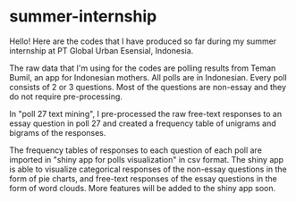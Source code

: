# summer-internship

Hello! Here are the codes that I have produced so far during my summer internship at PT Global Urban Esensial, Indonesia. 

The raw data that I'm using for the codes are polling results from Teman Bumil, an app for Indonesian mothers. All polls are in Indonesian. Every poll consists of 2 or 3 questions. Most of the questions are non-essay and they do not require pre-processing. 

In "poll 27 text mining", I pre-processed the raw free-text responses to an essay question in poll 27 and created a frequency table of unigrams and bigrams of the responses. 

The frequency tables of responses to each question of each poll are imported in "shiny app for polls visualization" in csv format. The shiny app is able to visualize categorical responses of the non-essay questions in the form of pie charts, and free-text responses of the essay questions in the form of word clouds. More features will be added to the shiny app soon. 

